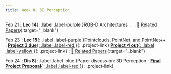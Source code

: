 ```yaml
---
title: Week 8; 3D Perception
---
```


Feb 21
: **Lec 14**{: .label .label-purple }RGB-D Architectures
: &nbsp;
  : [📃 Related Papers](/topics/3d-perception/#rgb-d-architectures){:target="_blank"}

Feb 23
: **Lec 15**{: .label .label-purple }Pointclouds, PointNet, and PointNet++
: [**Project 3 due**{: .label .label-red }](/projects/#project-3){: .project-link} [**Project 4 out**{: .label .label-yellow }](/projects/#project-4){: .project-link}
  : [📃 Related Papers](/topics/3d-perception/#pointcloud-processing){:target="_blank"}

Feb 24
: **Dis 8**{: .label .label-blue }Paper discussion: 3D Perception
: [**Final Project Proposal**{: .label .label-red }](/projects/#final-project){: .project-link}